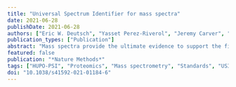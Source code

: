 ```yaml
---
title: "Universal Spectrum Identifier for mass spectra"
date: 2021-06-28
publishDate: 2021-06-28
authors: ["Eric W. Deutsch", "Yasset Perez-Riverol", "Jeremy Carver", "Shin Kawano", "Luis Mendoza", "Tim Van Den Bossche", "Ralf Gabriels", "Pierre-Alain Binz", "Benjamin Pullman", "Zhi Sun", "Jim Shofstahl", "Wout Bittremieux", "Tytus D. Mak", "Joshua Klein", "Yunping Zhu", "Henry Lam", "Juan Antonio Vizcaíno", "Nuno Bandeira"]
publication_types: ["Publication"]
abstract: "Mass spectra provide the ultimate evidence to support the findings of mass spectrometry proteomics studies in publications, and it is therefore crucial to be able to trace the conclusions back to the spectra. The Universal Spectrum Identifier (USI) provides a standardized mechanism for encoding a virtual path to any mass spectrum contained in datasets deposited to public proteomics repositories. USI enables greater transparency of spectral evidence, with more than 1 billion USI identifications from over 3 billion spectra already available through ProteomeXchange repositories."
featured: false
publication: "*Nature Methods*"
tags: ["HUPO-PSI", "Proteomics", "Mass spectrometry", "Standards", "USI"]
doi: "10.1038/s41592-021-01184-6"
---
```


